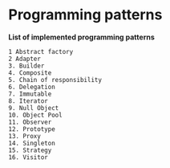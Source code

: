 # Programming patterns #

**List of implemented programming patterns**

    1 Abstract factory
    2 Adapter
    3. Builder
    4. Composite
    5. Chain of responsibility 
    6. Delegation
    7. Immutable
    8. Iterator
    9. Null Object
    10. Object Pool
    11. Observer
    12. Prototype
    13. Proxy
    14. Singleton
    15. Strategy
    16. Visitor
